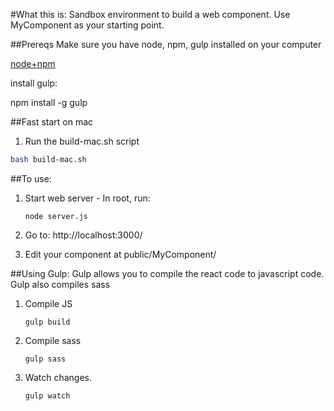 #What this is:
Sandbox environment to build a web component.
Use MyComponent as your starting point.

##Prereqs
Make sure you have node, npm, gulp installed on your computer

[node+npm](https://nodejs.org/en/)


install gulp:

npm install -g gulp

##Fast start on mac
1. Run the build-mac.sh script
```bash
bash build-mac.sh
```

##To use:

1. Start web server - In root, run:

    ````node server.js````

2. Go to: http://localhost:3000/

3. Edit your component at public/MyComponent/

##Using Gulp:
Gulp allows you to compile the react code to javascript code. Gulp also compiles sass

1. Compile JS

    ````gulp build ````

2. Compile sass

    ````gulp sass ````

3. Watch changes.

    ````gulp watch ````

